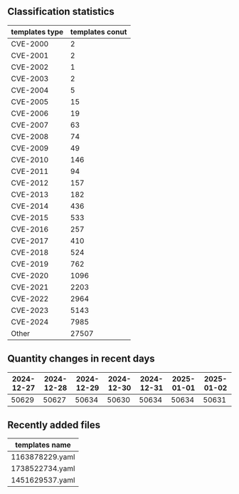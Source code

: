 ## Classification statistics
| templates type | templates conut | 
| --- | --- |
| CVE-2000 | 2 |
| CVE-2001 | 2 |
| CVE-2002 | 1 |
| CVE-2003 | 2 |
| CVE-2004 | 5 |
| CVE-2005 | 15 |
| CVE-2006 | 19 |
| CVE-2007 | 63 |
| CVE-2008 | 74 |
| CVE-2009 | 49 |
| CVE-2010 | 146 |
| CVE-2011 | 94 |
| CVE-2012 | 157 |
| CVE-2013 | 182 |
| CVE-2014 | 436 |
| CVE-2015 | 533 |
| CVE-2016 | 257 |
| CVE-2017 | 410 |
| CVE-2018 | 524 |
| CVE-2019 | 762 |
| CVE-2020 | 1096 |
| CVE-2021 | 2203 |
| CVE-2022 | 2964 |
| CVE-2023 | 5143 |
| CVE-2024 | 7985 |
| Other | 27507 |
## Quantity changes in recent days
|2024-12-27 | 2024-12-28 | 2024-12-29 | 2024-12-30 | 2024-12-31 | 2025-01-01 | 2025-01-02|
|--- | ------ | ------ | ------ | ------ | ------ | ---|
|50629 | 50627 | 50634 | 50630 | 50634 | 50634 | 50631|
## Recently added files
| templates name | 
| --- |
| 1163878229.yaml |
| 1738522734.yaml |
| 1451629537.yaml |
